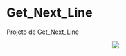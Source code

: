 # Get_Next_Line
Projeto de Get_Next_Line

<div align="center">
  <img src="https://user-images.githubusercontent.com/86013047/169532214-b6148f09-3e51-4c6d-90be-dd67ba469026.png"/>
</div>
